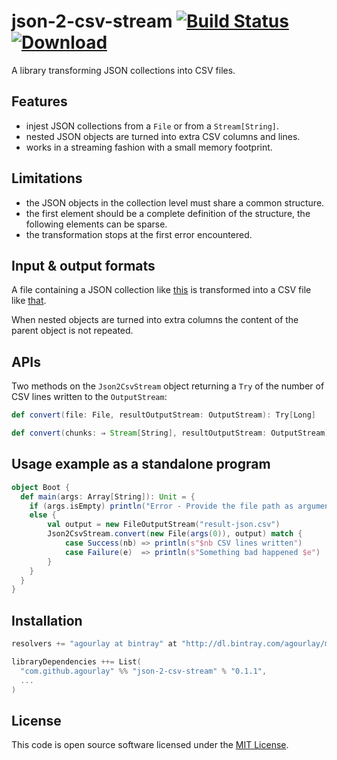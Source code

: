 json-2-csv-stream [![Build Status](https://travis-ci.org/agourlay/json-2-csv-stream.png?branch=master)](https://travis-ci.org/agourlay/json-2-csv-stream)  [ ![Download](https://api.bintray.com/packages/agourlay/maven/json-2-csv-stream/images/download.svg) ](https://bintray.com/agourlay/maven/json-2-csv-stream/_latestVersion)
=========

A library transforming JSON collections into CSV files.

## Features

- injest JSON collections from a ```File``` or from a ```Stream[String]```.
- nested JSON objects are turned into extra CSV columns and lines.
- works in a streaming fashion with a small memory footprint.

## Limitations

- the JSON objects in the collection level must share a common structure.
- the first element should be a complete definition of the structure, the following elements can be sparse.
- the transformation stops at the first error encountered.

## Input & output formats

A file containing a JSON collection like [this](https://github.com/agourlay/json-2-csv-stream/blob/master/src/test/resources/test.json) is transformed into a CSV file like [that](https://github.com/agourlay/json-2-csv-stream/blob/master/src/test/resources/test-json.csv).

When nested objects are turned into extra columns the content of the parent object is not repeated.

## APIs

Two methods on the ```Json2CsvStream``` object returning a ```Try``` of the number of CSV lines written to the ```OutputStream```:

```scala
def convert(file: File, resultOutputStream: OutputStream): Try[Long]

def convert(chunks: ⇒ Stream[String], resultOutputStream: OutputStream): Try[Long]
```

## Usage example as a standalone program

```scala
object Boot {
  def main(args: Array[String]): Unit = {
    if (args.isEmpty) println("Error - Provide the file path as argument ")
    else {
        val output = new FileOutputStream("result-json.csv")
        Json2CsvStream.convert(new File(args(0)), output) match {
        	case Success(nb) => println(s"$nb CSV lines written")
        	case Failure(e)  => println(s"Something bad happened $e")
  	    }
    }
  }
}
```

## Installation

``` scala
resolvers += "agourlay at bintray" at "http://dl.bintray.com/agourlay/maven"

libraryDependencies ++= List(
  "com.github.agourlay" %% "json-2-csv-stream" % "0.1.1",
  ...
)
```

## License

This code is open source software licensed under the [MIT License]("http://opensource.org/licenses/MIT").